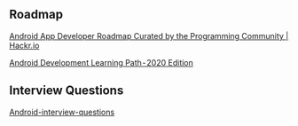 ## Roadmap

[Android App Developer Roadmap Curated by the Programming Community | Hackr.io](https://hackr.io/roadmaps/android-app-developer-roadmap)

[Android Development Learning Path - 2020 Edition](https://medium.com/mindorks/android-development-learning-path-2020-edition-3f464ac56dbf)

## Interview Questions

[Android-interview-questions](https://github.com/MindorksOpenSource/android-interview-questions)



